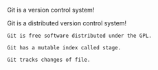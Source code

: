 Git is a version control system!

Git is a distributed version control system!

```
Git is free software distributed under the GPL.
```

```
Git has a mutable index called stage.
```

```
Git tracks changes of file.
```

